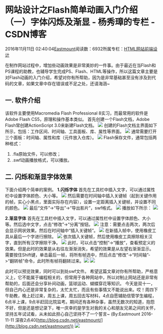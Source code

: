 
# 网站设计之Flash简单动画入门介绍（一）字体闪烁及渐显 - 杨秀璋的专栏 - CSDN博客

2016年11月11日 02:40:04[Eastmount](https://me.csdn.net/Eastmount)阅读数：6932所属专栏：[HTML网站前端设计](https://blog.csdn.net/column/details/13444.html)



在制作网站过程中，增加些动画效果是非常美妙的一件事。由于最近在当Flash和PS课程的助教，也辅导学生完成PS、Flash、HTML等操作，所以这篇文章主要是对Flash动画的入门介绍，希望对你有所帮助，因为是非常基础甚至没有涉及到代码的文章，如果文章中存在错误或不足之处，还请海涵~

## 一. 软件介绍
该软件主要使用Macromedia Flash Professional 8实习，而最常用的软件是Adobe Flash CS5，原理和操作基本类似。
首先创建一个Flash文档，Adobe Flash常创建ActionScript 3.0来新建Flash文档。
![](https://img-blog.csdn.net/20161111013534281)
创建的Flash文档主界面如下所示，包括：工作区间、时间轴、工具面板、库、属性等界面。
![](https://img-blog.csdn.net/20161111013617251)
通常需要打开三个面板：时间轴、属性和库（元件放入仓库）。
![](https://img-blog.csdn.net/20161111013832347)
Flash保存文件，通常包括两种格式：
1) .fla原始文件，可以修改；
2) .swf动画播放格式，可以播放。


## 二. 闪烁和渐显字体效果
下面介绍两个简单的案例。
**1.闪烁字体**
首先在工具栏中插入文字，可以通过属性栏中设置字体颜色、大小等。
![](https://img-blog.csdn.net/20161111014302406)
然后需要在时间轴中插入关键帧（起到关键作用的帧，实心小黑点，里面实际存在内容），设置一定距离插入关键帧，并设置不同的颜色。
![](https://img-blog.csdn.net/20161111014619389)
最后“文件”->“导出”->“导出影片”，swf格式。
![](https://img-blog.csdn.net/20161111014544091)
播放如下所示：
![](https://img-blog.csdn.net/20161111020321947)

**2.渐显字体**
首先在工具栏中插入文字，可以通过属性栏中设置字体颜色、大小等。然后选中文字，点击“修改”->“分离”按钮。
![](https://img-blog.csdn.net/20161111020634948)
注意：需要点击两次，两次后会显示网状效果。然后在时间轴中“插入关键帧”。
![](https://img-blog.csdn.net/20161111020738855)
在新插入帧中，使用橡皮工具从最后一个字进行擦除。
![](https://img-blog.csdn.net/20161111020945434)
依次插入关键帧，然后使用橡皮工具擦除相关汉字，直到所有汉字擦除干净。
![](https://img-blog.csdn.net/20161111021058670)
此时，可以点击“控制”->“播放”，查看预定义的效果。但是此时的效果是从右往左渐渐消失，希望的效果是从左望右渐渐显示。
需要按住Shift键，单击最后一帧，将所有帧选中，然后点击“修改”->“时间轴”->“翻转帧”命令，此时所有帧将翻转过来。![](https://img-blog.csdn.net/20161111021933188)
![](https://img-blog.csdn.net/20161111021952344)

此时可以预览效果，同时可以到处swf文件。
希望这篇文章对你有所帮助，严格意义上，它不能属于编程相关的，但常用于各种网站中，所以对制止网站还是非常有帮助的，后面还会分享补间动画，篮球运动、蝴蝶穿花等知识。
今天是双十一，但自己内心还是非常复杂的，太忙太忙，而且有些事情又不能说出来。哎！周四下午助教，晚上赶过来，周五上课，周五回去写材料，4点自愿辅助信管学生编程，6点半上课，9点半赶回北院监考。期间还有各种杂事，虽然无数次的知道，抱怨不好，但是还是想记录下，唯一庆幸的是学生对我的关心和朋友兄弟之间的关怀，坚持五年试试看，从未如此担心自己坚持不了一个誓言~
(By:Eastmount 2016-11-11 深夜2点40[http://blog.csdn.net/eastmount/](http://blog.csdn.net/eastmount/))
![](https://img-blog.csdn.net/20161111022942895)


